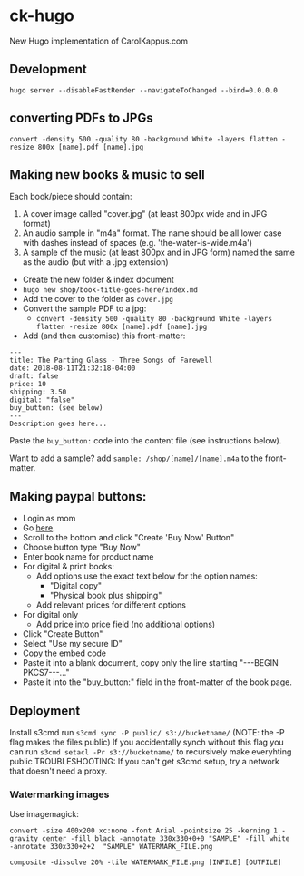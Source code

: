 # ck-hugo
New Hugo implementation of CarolKappus.com


## Development
```
hugo server --disableFastRender --navigateToChanged --bind=0.0.0.0
```

## converting PDFs to JPGs
`convert -density 500 -quality 80 -background White -layers flatten -resize 800x [name].pdf [name].jpg`

## Making new books & music to sell

Each book/piece should contain:
1. A cover image called "cover.jpg" (at least 800px wide and in JPG format)
2. An audio sample in "m4a" format. The name should be all lower case with dashes instead of spaces (e.g. 'the-water-is-wide.m4a')
3. A sample of the music (at least 800px and in JPG form) named the same as the audio (but with a .jpg extension)


* Create the new folder & index document
* `hugo new shop/book-title-goes-here/index.md`
* Add the cover to the folder as `cover.jpg`
* Convert the sample PDF to a jpg:
  - `convert -density 500 -quality 80 -background White -layers flatten -resize 800x [name].pdf [name].jpg`
* Add (and then customise) this front-matter:

```
---
title: The Parting Glass - Three Songs of Farewell
date: 2018-08-11T21:32:18-04:00
draft: false
price: 10
shipping: 3.50
digital: "false"
buy_button: (see below)
---
Description goes here...
```
Paste the `buy_button:` code into the content file (see instructions below).

Want to add a sample?
add `sample: /shop/[name]/[name].m4a` to the front-matter.

## Making paypal buttons:
- Login as mom
- Go [here](https://www.paypal.com/bm/cgi-bin/webscr?cmd=_singleitem-intro-outside).
- Scroll to the bottom and click "Create 'Buy Now' Button"
- Choose button type "Buy Now"
- Enter book name for product name
- For digital & print books:
  - Add options use the exact text below for the option names:
    - "Digital copy"
    - "Physical book plus shipping"
  - Add relevant prices for different options
- For digital only
  - Add price into price field (no additional options)
- Click "Create Button"
- Select "Use my secure ID"
- Copy the embed code
- Paste it into a blank document, copy only the line starting "---BEGIN PKCS7---..."
- Paste it into the "buy_button:" field in the front-matter of the book page.


## Deployment
Install s3cmd
run `s3cmd sync -P public/ s3://bucketname/`
(NOTE: the -P flag makes the files public)
If you accidentally synch without this flag you can run `s3cmd setacl -Pr s3://bucketname/` to recursively make everyhting public
TROUBLESHOOTING: If you can't get s3cmd setup, try a network that doesn't need a proxy.


### Watermarking images
Use imagemagick:

`convert -size 400x200 xc:none -font Arial -pointsize 25 -kerning 1 -gravity center -fill black -annotate 330x330+0+0 "SAMPLE" -fill white -annotate 330x330+2+2  "SAMPLE" WATERMARK_FILE.png`

`composite -dissolve 20% -tile WATERMARK_FILE.png [INFILE] [OUTFILE]`
